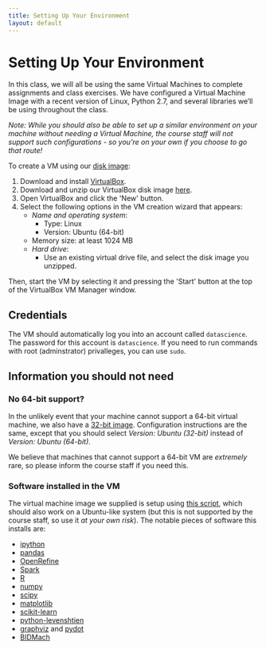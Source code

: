 ```yaml
---
title: Setting Up Your Environment
layout: default
---
```


# Setting Up Your Environment

In this class, we will all be using the same Virtual Machines to complete assignments and class exercises. We have configured a Virtual Machine Image with a recent version of Linux, Python 2.7, and several libraries we’ll be using throughout the class. 

*Note: While you should also be able to set up a similar environment on your machine without needing a Virtual Machine, the course staff will not support such configurations - so you’re on your own if you choose to go that route!*

To create a VM using our [disk image](https://www.eecs.berkeley.edu/~charles/datascience-fa14-images/image-amd64.vdi.zip):

1.   Download and install [VirtualBox](https://www.virtualbox.org).
2.   Download and unzip our VirtualBox disk image [here](https://www.eecs.berkeley.edu/~charles/datascience-fa14-images/image-amd64.vdi.zip).
3.   Open VirtualBox and click the 'New' button.
4.   Select the following options in the VM creation wizard that appears:
     *    _Name and operating system_:
          *    Type: Linux
          *    Version: Ubuntu (64-bit)
     *    Memory size: at least 1024 MB
     *    _Hard drive_:
          *    Use an existing virtual drive file, and select the disk image you unzipped.

Then, start the VM by selecting it and pressing the 'Start' button at the top of the VirtualBox VM Manager window.

## Credentials

The VM should automatically log you into an account called `datascience`. The password for this account is
`datascience`. If you need to run commands with root (adminstrator) privalleges, you can use `sudo`.

## Information you should not need

### No 64-bit support? 

In the unlikely event that your machine cannot support a 64-bit virtual machine, we also have a [32-bit image](https://www.eecs.berkeley.edu/~charles/datascience-fa14-images/image-i386.vdi). Configuration instructions are the same, except that you should select _Version: Ubuntu (32-bit)_ instead of _Version: Ubuntu (64-bit)_.

We believe that machines that cannot support a 64-bit VM are *extremely* rare, so please inform the course staff if you need this.

### Software installed in the VM

The virtual machine image we supplied is setup using [this script](https://github.com/woggle/datascience-vm-scripts/blob/master/post-build-script.sh), which should also work on a Ubuntu-like system (but this is not supported by the course staff, so use it _at your own risk_). The notable pieces of software this installs are:

*   [ipython](http://ipython.org/)
*   [pandas](http://pandas.pydata.org/)
*   [OpenRefine](https://github.com/OpenRefine/OpenRefine/)
*   [Spark](https://spark.apache.org/)
*   [R](http://www.r-project.org/)
*   [numpy](http://www.numpy.org/)
*   [scipy](http://www.scipy.org/)
*   [matplotlib](http://matplotlib.org/)
*   [scikit-learn](http://http://scikit-learn.org/stable/)
*   [python-levenshtien](https://pypi.python.org/pypi/python-Levenshtein/)
*   [graphviz](http://www.graphviz.org/) and [pydot](https://pypi.python.org/pypi/pydot)
*   [BIDMach](http://bid2.berkeley.edu/bid-data-project/download/)
